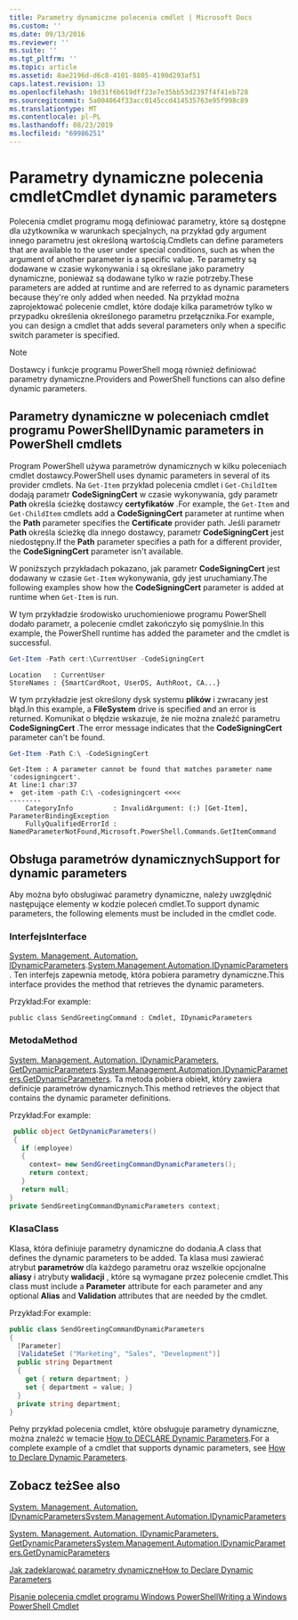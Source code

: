 ```yaml
---
title: Parametry dynamiczne polecenia cmdlet | Microsoft Docs
ms.custom: ''
ms.date: 09/13/2016
ms.reviewer: ''
ms.suite: ''
ms.tgt_pltfrm: ''
ms.topic: article
ms.assetid: 8ae2196d-d6c8-4101-8805-4190d293af51
caps.latest.revision: 13
ms.openlocfilehash: 19d31f6b619dff23e7e35bb53d2397f4f41eb728
ms.sourcegitcommit: 5a004064f33acc0145ccd414535763e95f998c89
ms.translationtype: MT
ms.contentlocale: pl-PL
ms.lasthandoff: 08/23/2019
ms.locfileid: "69986251"
---
```

# <a name="cmdlet-dynamic-parameters"></a><span data-ttu-id="41490-102">Parametry dynamiczne polecenia cmdlet</span><span class="sxs-lookup"><span data-stu-id="41490-102">Cmdlet dynamic parameters</span></span>

<span data-ttu-id="41490-103">Polecenia cmdlet programu mogą definiować parametry, które są dostępne dla użytkownika w warunkach specjalnych, na przykład gdy argument innego parametru jest określoną wartością.</span><span class="sxs-lookup"><span data-stu-id="41490-103">Cmdlets can define parameters that are available to the user under special conditions, such as when the argument of another parameter is a specific value.</span></span> <span data-ttu-id="41490-104">Te parametry są dodawane w czasie wykonywania i są określane jako parametry dynamiczne, ponieważ są dodawane tylko w razie potrzeby.</span><span class="sxs-lookup"><span data-stu-id="41490-104">These parameters are added at runtime and are referred to as dynamic parameters because they're only added when needed.</span></span> <span data-ttu-id="41490-105">Na przykład można zaprojektować polecenie cmdlet, które dodaje kilka parametrów tylko w przypadku określenia określonego parametru przełącznika.</span><span class="sxs-lookup"><span data-stu-id="41490-105">For example, you can design a cmdlet that adds several parameters only when a specific switch parameter is specified.</span></span>

> [!NOTE]
> <span data-ttu-id="41490-106">Dostawcy i funkcje programu PowerShell mogą również definiować parametry dynamiczne.</span><span class="sxs-lookup"><span data-stu-id="41490-106">Providers and PowerShell functions can also define dynamic parameters.</span></span>

## <a name="dynamic-parameters-in-powershell-cmdlets"></a><span data-ttu-id="41490-107">Parametry dynamiczne w poleceniach cmdlet programu PowerShell</span><span class="sxs-lookup"><span data-stu-id="41490-107">Dynamic parameters in PowerShell cmdlets</span></span>

<span data-ttu-id="41490-108">Program PowerShell używa parametrów dynamicznych w kilku poleceniach cmdlet dostawcy.</span><span class="sxs-lookup"><span data-stu-id="41490-108">PowerShell uses dynamic parameters in several of its provider cmdlets.</span></span> <span data-ttu-id="41490-109">Na `Get-Item` przykład polecenia cmdlet i `Get-ChildItem` dodają parametr **CodeSigningCert** w czasie wykonywania, gdy parametr **Path** określa ścieżkę dostawcy **certyfikatów** .</span><span class="sxs-lookup"><span data-stu-id="41490-109">For example, the `Get-Item` and `Get-ChildItem` cmdlets add a **CodeSigningCert** parameter at runtime when the **Path** parameter specifies the **Certificate** provider path.</span></span> <span data-ttu-id="41490-110">Jeśli parametr **Path** określa ścieżkę dla innego dostawcy, parametr **CodeSigningCert** jest niedostępny.</span><span class="sxs-lookup"><span data-stu-id="41490-110">If the **Path** parameter specifies a path for a different provider, the **CodeSigningCert** parameter isn't available.</span></span>

<span data-ttu-id="41490-111">W poniższych przykładach pokazano, jak parametr **CodeSigningCert** jest dodawany w czasie `Get-Item` wykonywania, gdy jest uruchamiany.</span><span class="sxs-lookup"><span data-stu-id="41490-111">The following examples show how the **CodeSigningCert** parameter is added at runtime when `Get-Item` is run.</span></span>

<span data-ttu-id="41490-112">W tym przykładzie środowisko uruchomieniowe programu PowerShell dodało parametr, a polecenie cmdlet zakończyło się pomyślnie.</span><span class="sxs-lookup"><span data-stu-id="41490-112">In this example, the PowerShell runtime has added the parameter and the cmdlet is successful.</span></span>

```powershell
Get-Item -Path cert:\CurrentUser -CodeSigningCert
```

```Output
Location   : CurrentUser
StoreNames : {SmartCardRoot, UserDS, AuthRoot, CA...}
```

<span data-ttu-id="41490-113">W tym przykładzie jest określony dysk systemu **plików** i zwracany jest błąd.</span><span class="sxs-lookup"><span data-stu-id="41490-113">In this example, a **FileSystem** drive is specified and an error is returned.</span></span> <span data-ttu-id="41490-114">Komunikat o błędzie wskazuje, że nie można znaleźć parametru **CodeSigningCert** .</span><span class="sxs-lookup"><span data-stu-id="41490-114">The error message indicates that the **CodeSigningCert** parameter can't be found.</span></span>

```powershell
Get-Item -Path C:\ -CodeSigningCert
```

```Output
Get-Item : A parameter cannot be found that matches parameter name 'codesigningcert'.
At line:1 char:37
+  get-item -path C:\ -codesigningcert <<<<
--------
    CategoryInfo          : InvalidArgument: (:) [Get-Item], ParameterBindingException
    FullyQualifiedErrorId : NamedParameterNotFound,Microsoft.PowerShell.Commands.GetItemCommand
```

## <a name="support-for-dynamic-parameters"></a><span data-ttu-id="41490-115">Obsługa parametrów dynamicznych</span><span class="sxs-lookup"><span data-stu-id="41490-115">Support for dynamic parameters</span></span>

<span data-ttu-id="41490-116">Aby można było obsługiwać parametry dynamiczne, należy uwzględnić następujące elementy w kodzie poleceń cmdlet.</span><span class="sxs-lookup"><span data-stu-id="41490-116">To support dynamic parameters, the following elements must be included in the cmdlet code.</span></span>

### <a name="interface"></a><span data-ttu-id="41490-117">Interfejs</span><span class="sxs-lookup"><span data-stu-id="41490-117">Interface</span></span>

<span data-ttu-id="41490-118">[System. Management. Automation. IDynamicParameters](/dotnet/api/System.Management.Automation.IDynamicParameters).</span><span class="sxs-lookup"><span data-stu-id="41490-118">[System.Management.Automation.IDynamicParameters](/dotnet/api/System.Management.Automation.IDynamicParameters).</span></span>
<span data-ttu-id="41490-119">Ten interfejs zapewnia metodę, która pobiera parametry dynamiczne.</span><span class="sxs-lookup"><span data-stu-id="41490-119">This interface provides the method that retrieves the dynamic parameters.</span></span>

<span data-ttu-id="41490-120">Przykład:</span><span class="sxs-lookup"><span data-stu-id="41490-120">For example:</span></span>

`public class SendGreetingCommand : Cmdlet, IDynamicParameters`

### <a name="method"></a><span data-ttu-id="41490-121">Metoda</span><span class="sxs-lookup"><span data-stu-id="41490-121">Method</span></span>

<span data-ttu-id="41490-122">[System. Management. Automation. IDynamicParameters. GetDynamicParameters](/dotnet/api/System.Management.Automation.IDynamicParameters.GetDynamicParameters).</span><span class="sxs-lookup"><span data-stu-id="41490-122">[System.Management.Automation.IDynamicParameters.GetDynamicParameters](/dotnet/api/System.Management.Automation.IDynamicParameters.GetDynamicParameters).</span></span>
<span data-ttu-id="41490-123">Ta metoda pobiera obiekt, który zawiera definicje parametrów dynamicznych.</span><span class="sxs-lookup"><span data-stu-id="41490-123">This method retrieves the object that contains the dynamic parameter definitions.</span></span>

<span data-ttu-id="41490-124">Przykład:</span><span class="sxs-lookup"><span data-stu-id="41490-124">For example:</span></span>

```csharp
 public object GetDynamicParameters()
 {
   if (employee)
   {
     context= new SendGreetingCommandDynamicParameters();
     return context;
   }
   return null;
}
private SendGreetingCommandDynamicParameters context;
```

### <a name="class"></a><span data-ttu-id="41490-125">Klasa</span><span class="sxs-lookup"><span data-stu-id="41490-125">Class</span></span>

<span data-ttu-id="41490-126">Klasa, która definiuje parametry dynamiczne do dodania.</span><span class="sxs-lookup"><span data-stu-id="41490-126">A class that defines the dynamic parameters to be added.</span></span> <span data-ttu-id="41490-127">Ta klasa musi zawierać atrybut **parametrów** dla każdego parametru oraz wszelkie opcjonalne **aliasy** i atrybuty **walidacji** , które są wymagane przez polecenie cmdlet.</span><span class="sxs-lookup"><span data-stu-id="41490-127">This class must include a **Parameter** attribute for each parameter and any optional **Alias** and **Validation** attributes that are needed by the cmdlet.</span></span>

<span data-ttu-id="41490-128">Przykład:</span><span class="sxs-lookup"><span data-stu-id="41490-128">For example:</span></span>

```csharp
public class SendGreetingCommandDynamicParameters
{
  [Parameter]
  [ValidateSet ("Marketing", "Sales", "Development")]
  public string Department
  {
    get { return department; }
    set { department = value; }
  }
  private string department;
}
```

<span data-ttu-id="41490-129">Pełny przykład polecenia cmdlet, które obsługuje parametry dynamiczne, można znaleźć w temacie [How to DECLARE Dynamic Parameters](./how-to-declare-dynamic-parameters.md).</span><span class="sxs-lookup"><span data-stu-id="41490-129">For a complete example of a cmdlet that supports dynamic parameters, see [How to Declare Dynamic Parameters](./how-to-declare-dynamic-parameters.md).</span></span>

## <a name="see-also"></a><span data-ttu-id="41490-130">Zobacz też</span><span class="sxs-lookup"><span data-stu-id="41490-130">See also</span></span>

[<span data-ttu-id="41490-131">System. Management. Automation. IDynamicParameters</span><span class="sxs-lookup"><span data-stu-id="41490-131">System.Management.Automation.IDynamicParameters</span></span>](/dotnet/api/System.Management.Automation.IDynamicParameters)

[<span data-ttu-id="41490-132">System. Management. Automation. IDynamicParameters. GetDynamicParameters</span><span class="sxs-lookup"><span data-stu-id="41490-132">System.Management.Automation.IDynamicParameters.GetDynamicParameters</span></span>](/dotnet/api/System.Management.Automation.IDynamicParameters.GetDynamicParameters)

[<span data-ttu-id="41490-133">Jak zadeklarować parametry dynamiczne</span><span class="sxs-lookup"><span data-stu-id="41490-133">How to Declare Dynamic Parameters</span></span>](./how-to-declare-dynamic-parameters.md)

[<span data-ttu-id="41490-134">Pisanie polecenia cmdlet programu Windows PowerShell</span><span class="sxs-lookup"><span data-stu-id="41490-134">Writing a Windows PowerShell Cmdlet</span></span>](./writing-a-windows-powershell-cmdlet.md)

